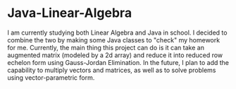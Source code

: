 # Java-Linear-Algebra
I am currently studying both Linear Algebra and Java in school. I decided to combine the two by making some Java classes to "check" my homework for me. Currently, the main thing this project can do is it can take an augmented matrix (modeled by a 2d array) and reduce it into reduced row echelon form using Gauss-Jordan Elimination. In the future, I plan to add the capability to multiply vectors and matrices, as well as to solve problems using vector-parametric form. 

